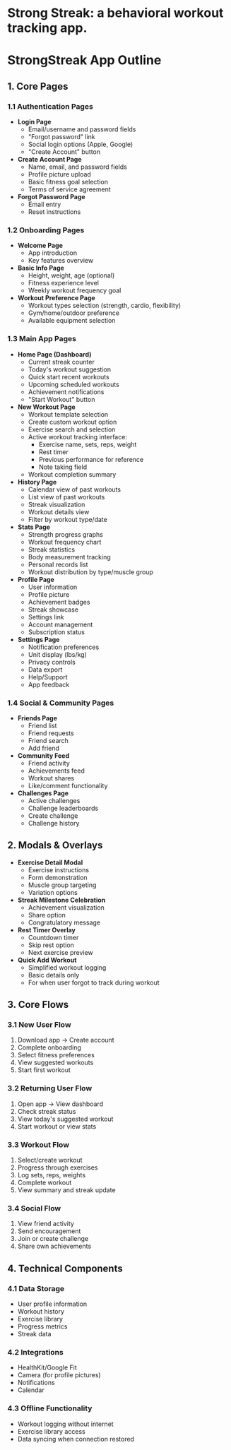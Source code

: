 # Strong Streak: a behavioral workout tracking app.

# StrongStreak App Outline

## 1. Core Pages

### 1.1 Authentication Pages

- **Login Page**
  - Email/username and password fields
  - "Forgot password" link
  - Social login options (Apple, Google)
  - "Create Account" button
- **Create Account Page**
  - Name, email, and password fields
  - Profile picture upload
  - Basic fitness goal selection
  - Terms of service agreement
- **Forgot Password Page**
  - Email entry
  - Reset instructions

### 1.2 Onboarding Pages

- **Welcome Page**
  - App introduction
  - Key features overview
- **Basic Info Page**
  - Height, weight, age (optional)
  - Fitness experience level
  - Weekly workout frequency goal
- **Workout Preference Page**
  - Workout types selection (strength, cardio, flexibility)
  - Gym/home/outdoor preference
  - Available equipment selection

### 1.3 Main App Pages

- **Home Page (Dashboard)**
  - Current streak counter
  - Today's workout suggestion
  - Quick start recent workouts
  - Upcoming scheduled workouts
  - Achievement notifications
  - "Start Workout" button
- **New Workout Page**
  - Workout template selection
  - Create custom workout option
  - Exercise search and selection
  - Active workout tracking interface:
    - Exercise name, sets, reps, weight
    - Rest timer
    - Previous performance for reference
    - Note taking field
  - Workout completion summary
- **History Page**
  - Calendar view of past workouts
  - List view of past workouts
  - Streak visualization
  - Workout details view
  - Filter by workout type/date
- **Stats Page**
  - Strength progress graphs
  - Workout frequency chart
  - Streak statistics
  - Body measurement tracking
  - Personal records list
  - Workout distribution by type/muscle group
- **Profile Page**
  - User information
  - Profile picture
  - Achievement badges
  - Streak showcase
  - Settings link
  - Account management
  - Subscription status
- **Settings Page**
  - Notification preferences
  - Unit display (lbs/kg)
  - Privacy controls
  - Data export
  - Help/Support
  - App feedback

### 1.4 Social & Community Pages

- **Friends Page**
  - Friend list
  - Friend requests
  - Friend search
  - Add friend
- **Community Feed**
  - Friend activity
  - Achievements feed
  - Workout shares
  - Like/comment functionality
- **Challenges Page**
  - Active challenges
  - Challenge leaderboards
  - Create challenge
  - Challenge history

## 2. Modals & Overlays

- **Exercise Detail Modal**
  - Exercise instructions
  - Form demonstration
  - Muscle group targeting
  - Variation options
- **Streak Milestone Celebration**
  - Achievement visualization
  - Share option
  - Congratulatory message
- **Rest Timer Overlay**
  - Countdown timer
  - Skip rest option
  - Next exercise preview
- **Quick Add Workout**
  - Simplified workout logging
  - Basic details only
  - For when user forgot to track during workout

## 3. Core Flows

### 3.1 New User Flow

1. Download app → Create account
2. Complete onboarding
3. Select fitness preferences
4. View suggested workouts
5. Start first workout

### 3.2 Returning User Flow

1. Open app → View dashboard
2. Check streak status
3. View today's suggested workout
4. Start workout or view stats

### 3.3 Workout Flow

1. Select/create workout
2. Progress through exercises
3. Log sets, reps, weights
4. Complete workout
5. View summary and streak update

### 3.4 Social Flow

1. View friend activity
2. Send encouragement
3. Join or create challenge
4. Share own achievements

## 4. Technical Components

### 4.1 Data Storage

- User profile information
- Workout history
- Exercise library
- Progress metrics
- Streak data

### 4.2 Integrations

- HealthKit/Google Fit
- Camera (for profile pictures)
- Notifications
- Calendar

### 4.3 Offline Functionality

- Workout logging without internet
- Exercise library access
- Data syncing when connection restored
